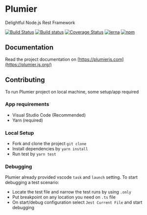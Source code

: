 # Plumier
Delightful Node.js Rest Framework

[![Build Status](https://github.com/plumier/plumier/workflows/ubuntu/badge.svg)](https://github.com/plumier/plumier/actions?query=workflow%3Aubuntu)
[![Build status](https://github.com/plumier/plumier/workflows/windows/badge.svg)](https://github.com/plumier/plumier/actions?query=workflow%3Awindows)
[![Coverage Status](https://coveralls.io/repos/github/plumier/plumier/badge.svg?branch=master)](https://coveralls.io/github/plumier/plumier?branch=master)
[![lerna](https://img.shields.io/badge/maintained%20with-lerna-cc00ff.svg)](https://lernajs.io/)
[![npm](https://img.shields.io/npm/v/plumier/latest)](https://www.npmjs.com/package/plumier?activeTab=versions)

## Documentation 
Read the project documentation on [https://plumierjs.com](https://plumier.js.org/)

## Contributing
To run Plumier project on local machine, some setup/app required

### App requirements
* Visual Studio Code (Recommended)
* Yarn (required)

### Local Setup
* Fork and clone the project `git clone` 
* Install dependencies by `yarn install`
* Run test by `yarn test`

### Debugging
Plumier already provided vscode `task` and `launch` setting. To start debugging a test scenario:
* Locate the test file and narrow the test runs by using `.only`
* Put breakpoint on any location you need on `.ts` file 
* On start/debug configuration select `Jest Current File` and start debugging
